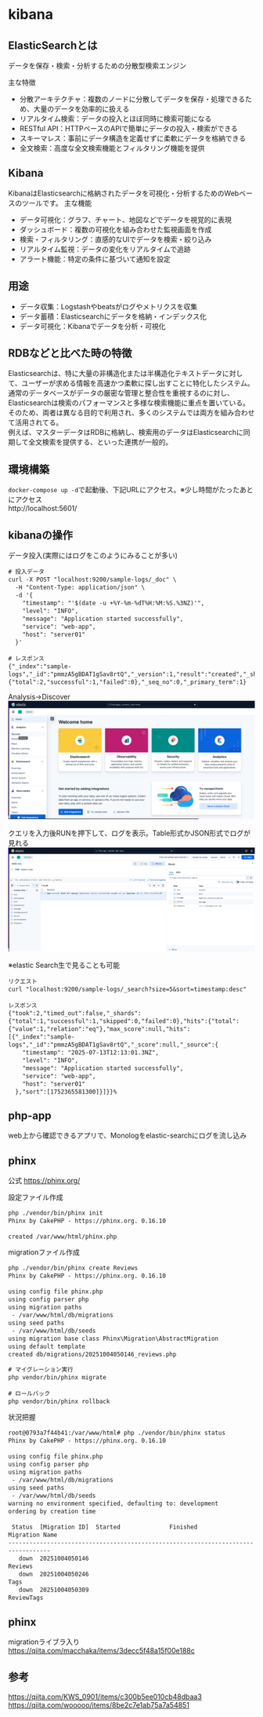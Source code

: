 # kibana



## ElasticSearchとは
データを保存・検索・分析するための分散型検索エンジン

主な特徴
- 分散アーキテクチャ：複数のノードに分散してデータを保存・処理できるため、大量のデータを効率的に扱える
- リアルタイム検索：データの投入とほぼ同時に検索可能になる
- RESTful API：HTTPベースのAPIで簡単にデータの投入・検索ができる
- スキーマレス：事前にデータ構造を定義せずに柔軟にデータを格納できる
- 全文検索：高度な全文検索機能とフィルタリング機能を提供


## Kibana
KibanaはElasticsearchに格納されたデータを可視化・分析するためのWebベースのツールです。
主な機能
- データ可視化：グラフ、チャート、地図などでデータを視覚的に表現
- ダッシュボード：複数の可視化を組み合わせた監視画面を作成
- 検索・フィルタリング：直感的なUIでデータを検索・絞り込み
- リアルタイム監視：データの変化をリアルタイムで追跡
- アラート機能：特定の条件に基づいて通知を設定


## 用途

- データ収集：Logstashやbeatsがログやメトリクスを収集
- データ蓄積：Elasticsearchにデータを格納・インデックス化
- データ可視化：Kibanaでデータを分析・可視化

## RDBなどと比べた時の特徴
Elasticsearchは、特に大量の非構造化または半構造化テキストデータに対して、ユーザーが求める情報を高速かつ柔軟に探し出すことに特化したシステム。<br>
通常のデータベースがデータの厳密な管理と整合性を重視するのに対し、Elasticsearchは検索のパフォーマンスと多様な検索機能に重点を置いている。<br>
そのため、両者は異なる目的で利用され、多くのシステムでは両方を組み合わせて活用されてる。<br>
例えば、マスターデータはRDBに格納し、検索用のデータはElasticsearchに同期して全文検索を提供する、といった連携が一般的。

## 環境構築

`docker-compose up -d`で起動後、下記URLにアクセス。※少し時間がたったあとにアクセス<br>
http://localhost:5601/

## kibanaの操作
データ投入(実際にはログをこのようにみることが多い)
```
# 投入データ
curl -X POST "localhost:9200/sample-logs/_doc" \
  -H "Content-Type: application/json" \
  -d '{
    "timestamp": "'$(date -u +%Y-%m-%dT%H:%M:%S.%3NZ)'",
    "level": "INFO",
    "message": "Application started successfully",
    "service": "web-app",
    "host": "server01"
  }'

# レスポンス
{"_index":"sample-logs","_id":"pmmzA5gBDAT1gSav8rtQ","_version":1,"result":"created","_shards":{"total":2,"successful":1,"failed":0},"_seq_no":0,"_primary_term":1}

```
Analysis→Discover
![ログイン後](image/move001.png)　

クエリを入力後RUNを押下して、ログを表示。Table形式かJSON形式でログが見れる
![ログ画面](image/move002.png)

※elastic Search生で見ることも可能

```
リクエスト
curl "localhost:9200/sample-logs/_search?size=5&sort=timestamp:desc"

レスポンス
{"took":2,"timed_out":false,"_shards":{"total":1,"successful":1,"skipped":0,"failed":0},"hits":{"total":{"value":1,"relation":"eq"},"max_score":null,"hits":[{"_index":"sample-logs","_id":"pmmzA5gBDAT1gSav8rtQ","_score":null,"_source":{
    "timestamp": "2025-07-13T12:13:01.3NZ",
    "level": "INFO",
    "message": "Application started successfully",
    "service": "web-app",
    "host": "server01"
  },"sort":[1752365581300]}]}}%   
```                                

## php-app
web上から確認できるアプリで、Monologをelastic-searchにログを流し込み


## phinx
公式 https://phinx.org/

設定ファイル作成
```
php ./vendor/bin/phinx init          
Phinx by CakePHP - https://phinx.org. 0.16.10

created /var/www/html/phinx.php

```

migrationファイル作成
```
php ./vendor/bin/phinx create Reviews
Phinx by CakePHP - https://phinx.org. 0.16.10

using config file phinx.php
using config parser php
using migration paths 
 - /var/www/html/db/migrations
using seed paths 
 - /var/www/html/db/seeds
using migration base class Phinx\Migration\AbstractMigration
using default template
created db/migrations/20251004050146_reviews.php
```

```
# マイグレーション実行
php vendor/bin/phinx migrate

# ロールバック
php vendor/bin/phinx rollback
```

状況把握
```
root@0793a7f44b41:/var/www/html# php ./vendor/bin/phinx status  
Phinx by CakePHP - https://phinx.org. 0.16.10

using config file phinx.php
using config parser php
using migration paths 
 - /var/www/html/db/migrations
using seed paths 
 - /var/www/html/db/seeds
warning no environment specified, defaulting to: development
ordering by creation time

 Status  [Migration ID]  Started              Finished             Migration Name 
----------------------------------------------------------------------------------
   down  20251004050146                                            Reviews
   down  20251004050246                                            Tags
   down  20251004050309                                            ReviewTags
```

## phinx
migrationライブラ入り<br>
https://qiita.com/macchaka/items/3decc5f48a15f00e188c
## 参考
https://qiita.com/KWS_0901/items/c300b5ee010cb48dbaa3<br>
https://qiita.com/wooooo/items/8be2c7e1ab75a7a54851
